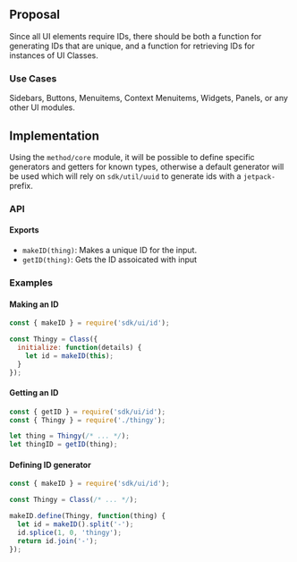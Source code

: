 ## Proposal

Since all UI elements require IDs, there should be both a function
for generating IDs that are unique, and a function for retrieving
IDs for instances of UI Classes.

### Use Cases

Sidebars, Buttons, Menuitems, Context Menuitems, Widgets, Panels, or
any other UI modules.

## Implementation

Using the `method/core` module, it will be possible to define
specific generators and getters for known types, otherwise
a default generator will be used which will rely on
`sdk/util/uuid` to generate ids with a `jetpack-` prefix.

### API

#### Exports

* `makeID(thing)`: Makes a unique ID for the input.
* `getID(thing)`: Gets the ID assoicated with input

### Examples

#### Making an ID

```js
const { makeID } = require('sdk/ui/id');

const Thingy = Class({
  initialize: function(details) {
    let id = makeID(this);
  }
});
```

#### Getting an ID

```js
const { getID } = require('sdk/ui/id');
const { Thingy } = require('./thingy');

let thing = Thingy(/* ... */);
let thingID = getID(thing);
```

#### Defining ID generator

```js
const { makeID } = require('sdk/ui/id');

const Thingy = Class(/* ... */);

makeID.define(Thingy, function(thing) {
  let id = makeID().split('-');
  id.splice(1, 0, 'thingy');
  return id.join('-');
});
```
